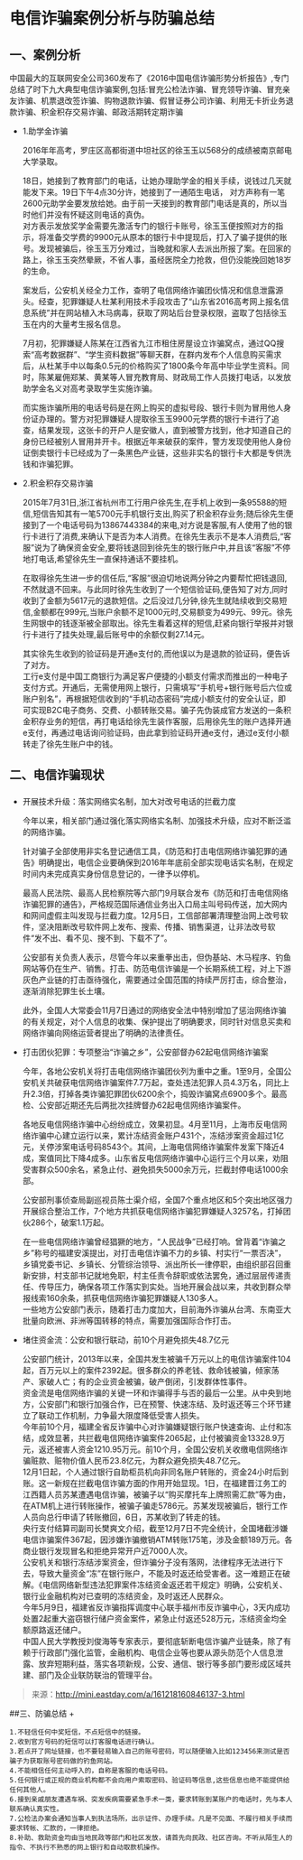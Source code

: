 # 电信诈骗案例分析与防骗总结
##

## 一、案例分析    ##


中国最大的互联网安全公司360发布了《2016中国电信诈骗形势分析报告》,专门总结了时下九大典型电信诈骗案例,包括:冒充公检法诈骗、冒充领导诈骗、冒充亲友诈骗、机票退改签诈骗、购物退款诈骗、假冒证券公司诈骗、利用无卡折业务退款诈骗、积金积存交易诈骗、邮政活期转定期诈骗

+  1.助学金诈骗
	
	2016年年高考，罗庄区高都街道中坦社区的徐玉玉以568分的成绩被南京邮电大学录取。
	
	18日，她接到了教育部门的电话，让她办理助学金的相关手续，说钱过几天就能发下来。19日下午4点30分许，她接到了一通陌生电话， 对方声称有一笔2600元助学金要发放给她。由于前一天接到的教育部门电话是真的，所以当时他们并没有怀疑这则电话的真伪。  
	对方表示发放奖学金需要先激活专门的银行卡账号，徐玉玉便按照对方的指示，将准备交学费的9900元从原本的银行卡中提现后，打入了骗子提供的账号。发现被骗后，徐玉玉万分难过，当晚就和家人去派出所报了案。在回家的路上，徐玉玉突然晕厥，不省人事，虽经医院全力抢救，但仍没能挽回她18岁的生命。  

	案发后，公安机关经全力工作，查明了电信网络诈骗团伙情况和信息泄露源头。经查，犯罪嫌疑人杜某利用技术手段攻击了“山东省2016高考网上报名信息系统”并在网站植入木马病毒，获取了网站后台登录权限，盗取了包括徐玉玉在内的大量考生报名信息。  
	
	7月初，犯罪嫌疑人陈某在江西省九江市租住房屋设立诈骗窝点，通过QQ搜索“高考数据群”、“学生资料数据”等聊天群，在群内发布个人信息购买需求后，从杜某手中以每条0.5元的价格购买了1800条今年高中毕业学生资料。同时，陈某雇佣郑某、黄某等人冒充教育局、财政局工作人员拨打电话，以发放助学金名义对高考录取学生实施诈骗。   

	而实施诈骗所用的电话号码是在网上购买的虚拟号段、银行卡则为冒用他人身份证办理的。警方对犯罪嫌疑人提取徐玉玉9900元学费的银行卡进行了追查，结果发现，这张卡的开户人是安徽人，直到被警方找到，他才知道自己的身份已经被别人冒用并开卡。根据近年来破获的案件，警方发现使用他人身份证倒卖银行卡已经成为了一条黑色产业链，这些非实名的银行卡大都是专供洗钱和诈骗犯罪。

+ 2.积金积存交易诈骗

	 2015年7月31日,浙江省杭州市工行用户徐先生,在手机上收到一条95588的短信,短信告知其有一笔5700元手机银行支出,购买了积金积存业务;随后徐先生便接到了一个电话号码为13867443384的来电,对方说是客服,有人使用了他的银行卡进行了消费,来确认下是否为本人消费。在徐先生表示不是本人消费后,“客服”说为了确保资金安全,要将钱退回到徐先生的银行账户中,并且该“客服”不停地打电话,希望徐先生一直保持通话不要挂机。   

	 在取得徐先生进一步的信任后,“客服”很迫切地说两分钟之内要帮忙把钱退回,不然就退不回来。与此同时徐先生收到了一个短信验证码,便告知了对方,同时收到了金额为5617元的退款短信。之后没过几分钟,徐先生就陆续收到交易短信,金额都在999元,当账户余额不足1000元时,交易额变为499元、99元。徐先生网银中的钱逐渐被全部取出。徐先生看着这样的短信,赶紧向银行举报并对银行卡进行了挂失处理,最后账号中的余额仅剩27.14元。
   
	 其实徐先生收到的验证码是开通e支付的,而他误以为是退款的验证码，便告诉了对方。  
	 工行e支付是中国工商银行为满足客户便捷的小额支付需求而推出的一种电子支付方式。开通后，无需使用网上银行，只需填写“手机号+银行账号后六位或账户别名”，再根据短信收到的“手机动态密码”完成小额支付的安全认证，即可实现B2C电子商务、交费、小额转账交易。骗子先伪装成官方发送的一条积金积存业务的短信，再打电话给徐先生装作客服，后用徐先生的账户选择开通e支付，再通过电话询问验证码，由此拿到验证码开通e支付，通过e支付小额转走了徐先生账户中的钱。

## 二、电信诈骗现状

### 
+ 开展技术升级：落实网络实名制，加大对改号电话的拦截力度	
	
	今年以来，相关部门通过强化落实网络实名制、加强技术升级，应对不断泛滥的网络诈骗。

	针对骗子全部使用非实名登记通信工具，《防范和打击电信网络诈骗犯罪的通告》明确提出，电信企业要确保到2016年年底前全部实现电话实名制，在规定时间内未完成真实身份信息登记的，一律予以停机。

	最高人民法院、最高人民检察院等六部门9月联合发布《防范和打击电信网络诈骗犯罪的通告》，严格规范国际通信业务出入口局主叫号码传送，加大网内和网间虚假主叫发现与拦截力度。12月5日，工信部部署清理整治网上改号软件，坚决阻断改号软件网上发布、搜索、传播、销售渠道，让非法改号软件“发不出、看不见、搜不到、下载不了”。

	公安部有关负责人表示，尽管今年以来重拳出击，但伪基站、木马程序、钓鱼网站等仍在生产、销售。打击、防范电信诈骗是一个长期系统工程，对上下游灰色产业链的打击亟待强化，需要通过全国范围的持续严厉打击，综合整治，逐渐消除犯罪生长土壤。

	此外，全国人大常委会11月7日通过的网络安全法中特别增加了惩治网络诈骗的有关规定，对个人信息的收集、保护提出了明确要求，同时针对信息买卖和网络诈骗向网络运营者提出了明确的法律责任。

+ 打击团伙犯罪：专项整治“诈骗之乡”，公安部督办62起电信网络诈骗案

	今年，各地公安机关将打击电信网络诈骗团伙列为重中之重。1至9月，全国公安机关共破获电信网络诈骗案件7.7万起，查处违法犯罪人员4.3万名，同比上升2.3倍，打掉各类诈骗犯罪团伙6200余个，捣毁诈骗窝点6900多个。最高检、公安部近期还先后两批次挂牌督办62起电信网络诈骗案件。

	各地反电信网络诈骗中心纷纷成立，效果初显。4月至11月，上海市反电信网络诈骗中心建立运行以来，累计冻结资金账户431个，冻结涉案资金超过1亿元，关停涉案电话号码8543个。其间，上海电信网络诈骗案件发案下降近4成，案值同比下降4成多。山东省反电信网络诈骗中心运行三个月以来，劝阻受害群众500余名，紧急止付、避免损失5000余万元，拦截封停电话1000余部。
	
	公安部刑事侦查局副巡视员陈士渠介绍，全国7个重点地区和5个突出地区强力开展综合整治工作，7个地方共抓获电信网络诈骗犯罪嫌疑人3257名，打掉团伙286个，破案1.1万起。

	在一些电信网络诈骗曾经猖獗的地方，“人民战争”已经打响。曾背着“诈骗之乡”称号的福建安溪提出，对打击电信诈骗不力的乡镇、村实行“一票否决”，乡镇党委书记、乡镇长、分管综治领导、派出所长一律停职，由组织部召回重新安排，村支部书记就地免职，村主任责令辞职或依法罢免，通过层层传递责任、传导压力，确保各项工作落实到实处。当地开展会战以来，共收到群众举报线索160余条，抓获电信网络诈骗犯罪嫌疑人130多人。   
	一些地方公安部门表示，随着打击力度加大，目前海外诈骗从台湾、东南亚大批量向欧洲、非洲等国转移的特点，需要加强国际合作打击。

+ 堵住资金流：公安和银行联动，前10个月避免损失48.7亿元

	公安部门统计，2013年以来，全国共发生被骗千万元以上的电信诈骗案件104起，百万元以上的案件2392起。很多群众的养老钱、救命钱被骗，倾家荡产、家破人亡；有的企业资金被骗，破产倒闭，引发群体性事件。    
	资金流是电信网络诈骗的关键一环和诈骗得手与否的最后一公里。从中央到地方，公安部门和银行加强合作，已在预警、快速冻结、及时返还等三个环节建立了联动工作机制，力争最大限度降低受害人损失。  
	今年前10个月，福建全省反诈骗中心对诈骗嫌疑银行账户快速查询、止付和冻结，成效显著，共拦截电信网络诈骗案件2065起，止付被骗资金13328.9万元，返还被害人资金1210.95万元。前10个月，全国公安机关收缴电信网络诈骗赃款、赃物价值人民币23.8亿元，为群众避免损失48.7亿元。  
	12月1日起，个人通过银行自助柜员机向非同名账户转账的，资金24小时后到账。这一新规在拦截电信诈骗方面的作用开始显现。1日，在福建晋江务工的江西籍人员苏某遭遇电信诈骗，被骗子以“购买摩托车上牌照需汇款”等为由，在ATM机上进行转账操作，被骗子骗走5786元。苏某发现被骗后，银行工作人员向总行申请了转账撤回，6日，苏某收到了转走的钱。  
	央行支付结算司副司长樊爽文介绍，截至12月7日不完全统计，全国堵截涉嫌电信诈骗案件367起，因涉嫌诈骗撤销ATM转账175笔，涉及金额189万元。各商业银行发现冒名和拒绝异常开户近7000人次。  
	公安机关和银行冻结涉案资金，但诈骗分子没有落网，法律程序无法进行下去，导致大量资金“冻”在银行账户，不能及时返还给受害者。这一难题正在破解。《电信网络新型违法犯罪案件冻结资金返还若干规定》明确，公安机关、银行业金融机构对已查明的冻结资金，及时返还人民群众。  
	今年5月9日，福建省反诈骗指挥调度中心联手福州市反诈骗中心，3天内成功处置2起重大盗窃银行储户资金案件，紧急止付返还528万元，冻结资金均全额原路返还储户。  
	中国人民大学教授刘俊海等专家表示，要彻底斩断电信诈骗产业链条，除了有赖于行政部门强化监管，金融机构、电信企业等也要从源头防范个人信息泄露、放弃短期利益，落实各项新规，公安、通信、银行等多部门要形成区域共建、部门及企业联防联治的管理平台。
>来源：http://mini.eastday.com/a/161218160846137-3.html

##三、防骗总结
+ 
 
 	1.不轻信任何中奖短信，不点短信中的链接。  
	2.收到官方号码的短信可以打客服电话进行确认。  
	3.若点开了网址链接，也不要轻易输入自己的账号密码，可以随便输入比如123456来测试是否骗子为获取账号密码做的钓鱼网站。  
	4.不能相信任何主动呼入的，自称是客服的电话号码。    
	5.任何银行或正规的商业机构都不会向用户索取密码、验证码等信息,这些信息也绝不能提供给任何其他人。   
	6.接到亲戚朋友遭遇车祸、突发疾病需要紧急手术一类，要求转账到某账户的电话时，先与本人联系确认真实性。  
	7.公检法办案会通知当事人到执法场所，出示证件、办理手续。凡是不见面、不履行相关手续而要求转帐、汇款的，一律拒绝。  
	8.补助、救助资金均由当地民政等部门和社区发放，请首先向民政、社区咨询。不听从陌生人的指令、不执行不熟悉的网上银行和自动取款机操作。